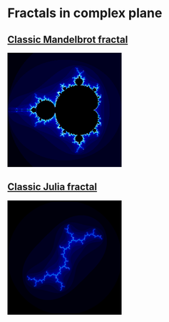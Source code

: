 # Fractals in complex plane

## [Classic Mandelbrot fractal](mandelbrot.md)

![Mandelbrot](mandelbrot_small.png)

## [Classic Julia fractal](julia.md)

![Julia](julia_small.png)

